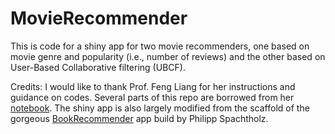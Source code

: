# MovieRecommender

This is code for a shiny app for two movie recommenders, one based on movie genre and popularity (i.e., number of reviews) and the other based on User-Based Collaborative filtering (UBCF). 


Credits:
I would like to thank Prof. Feng Liang for her instructions and guidance on codes. Several parts of this repo are borrowed from her [notebook](https://liangfgithub.github.io/Rcode_W13_Movie_RS.nb.html).
The shiny app is also largely modified from the scaffold of the gorgeous [BookRecommender](https://github.com/pspachtholz/BookRecommender) app build by Philipp Spachtholz. 

